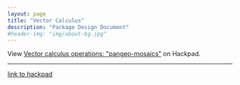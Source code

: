 ```yaml
---
layout: page
title: "Vector Calculus"
description: "Package Design Document"
#header-img: "img/about-bg.jpg"
---
```



<script src="https://aospy.hackpad.com/oAPE6Rqvcwt.js?format=html"></script><noscript><div>View <a href="https://aospy.hackpad.com/oAPE6Rqvcwt">Vector calculus operations: "pangeo-mosaics"</a> on Hackpad.</div></noscript>

************

[link to hackpad](https://aospy.hackpad.com/Vector-calculus-operations-pangeo-mosaics-oAPE6Rqvcwt)
